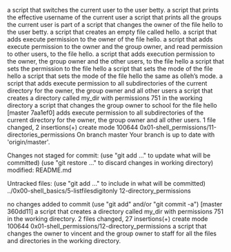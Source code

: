 a script that switches the current user to the user betty.
a script that prints the effective username of the current user
a script that prints all the groups the current user is part of
a script that changes the owner of the file hello to the user betty.
a script that creates an empty file called hello.
a script that adds execute permission to the owner of the file hello.
a script that adds execute permission to the owner and the group owner, and read permission to other users, to the file hello.
a script that adds execution permission to the owner, the group owner and the other users, to the file hello
a script that sets the permission to the file hello
a script that sets the mode of the file hello
a script that sets the mode of the file hello the same as olleh’s mode.
 a script that adds execute permission to all subdirectories of the current directory for the owner, the group owner and all other users
a script that creates a directory called my_dir with permissions 751 in the working directory
a script that changes the group owner to school for the file hello
[master 7aa1ef0] adds execute permission to all subdirectories of the current directory for the owner, the group owner and all other users.
 1 file changed, 2 insertions(+)
 create mode 100644 0x01-shell_permissions/11-directories_permissions
On branch master
Your branch is up to date with 'origin/master'.

Changes not staged for commit:
  (use "git add <file>..." to update what will be committed)
  (use "git restore <file>..." to discard changes in working directory)
	modified:   README.md

Untracked files:
  (use "git add <file>..." to include in what will be committed)
	../0x00-shell_basics/5-listfilesdigitonly
	12-directory_permissions

no changes added to commit (use "git add" and/or "git commit -a")
[master 360dd11]  a script that creates a directory called my_dir with permissions 751 in the working directory.
 2 files changed, 27 insertions(+)
 create mode 100644 0x01-shell_permissions/12-directory_permissions
a script that changes the owner to vincent and the group owner to staff for all the files and directories in the working directory.
